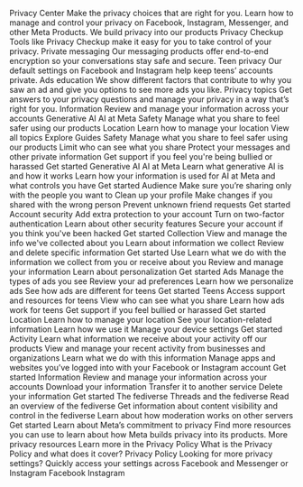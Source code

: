 Privacy Center
Make the privacy choices that are right for you. Learn how to manage and control your privacy on Facebook, Instagram, Messenger, and other Meta Products.
We build privacy into our products
Privacy Checkup
Tools like Privacy Checkup make it easy for you to take control of your privacy.
Private messaging
Our messaging products offer end-to-end encryption so your conversations stay safe and secure.
Teen privacy
Our default settings on Facebook and Instagram help keep teens’ accounts private.
Ads education
We show different factors that contribute to why you saw an ad and give you options to see more ads you like.
Privacy topics
Get answers to your privacy questions and manage your privacy in a way that’s right for you.
Information
Review and manage your information across your accounts
Generative AI
AI at Meta
Safety
Manage what you share to feel safer using our products
Location
Learn how to manage your location
View all topics
Explore Guides
Safety
Manage what you share to feel safer using our products
Limit who can see what you share
Protect your messages and other private information
Get support if you feel you're being bullied or harassed
Get started
Generative AI
AI at Meta
Learn what generative AI is and how it works
Learn how your information is used for AI at Meta and what controls you have
Get started
Audience
Make sure you’re sharing only with the people you want to
Clean up your profile
Make changes if you shared with the wrong person
Prevent unknown friend requests
Get started
Account security
Add extra protection to your account
Turn on two-factor authentication
Learn about other security features
Secure your account if you think you've been hacked
Get started
Collection
View and manage the info we've collected about you
Learn about information we collect
Review and delete specific information
Get started
Use
Learn what we do with the information we collect from you or receive about you
Review and manage your information
Learn about personalization
Get started
Ads
Manage the types of ads you see
Review your ad preferences
Learn how we personalize ads
See how ads are different for teens
Get started
Teens
Access support and resources for teens
View who can see what you share
Learn how ads work for teens
Get support if you feel bullied or harassed
Get started
Location
Learn how to manage your location
See your location-related information
Learn how we use it
Manage your device settings
Get started
Activity
Learn what information we receive about your activity off our products
View and manage your recent activity from businesses and organizations
Learn what we do with this information
Manage apps and websites you’ve logged into with your Facebook or Instagram account
Get started
Information
Review and manage your information across your accounts
Download your information
Transfer it to another service
Delete your information
Get started
The fediverse
Threads and the fediverse
Read an overview of the fediverse
Get information about content visibility and control in the fediverse
Learn about how moderation works on other servers
Get started
Learn about Meta’s commitment to privacy
Find more resources you can use to learn about how Meta builds privacy into its products.
More privacy resources
Learn more in the Privacy Policy
What is the Privacy Policy and what does it cover?
Privacy Policy
Looking for more privacy settings?
Quickly access your settings across Facebook and Messenger or Instagram
Facebook
Instagram